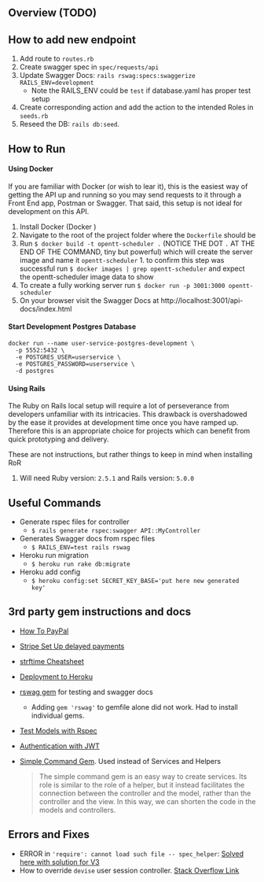 ## Overview (TODO)

## How to add new endpoint

1. Add route to `routes.rb`
1. Create swagger spec in `spec/requests/api`
1. Update Swagger Docs: `rails rswag:specs:swaggerize RAILS_ENV=development`
    - Note the RAILS_ENV could be `test` if database.yaml has proper test setup
1. Create corresponding action and add the action to the intended Roles in `seeds.rb`
1. Reseed the DB: `rails db:seed`.

## How to Run

#### Using Docker

If you are familiar with Docker (or wish to lear it), this is the
easiest way of getting the API up and running so you may send requests
to it through a Front End app, Postman or Swagger. That said, this setup
is not ideal for development on this API.

1. Install Docker (Docker )
2. Navigate to the root of the project folder where the `Dockerfile` should be
3. Run `$ docker build -t opentt-scheduler .` (NOTICE THE DOT `.` AT THE END OF THE COMMAND, tiny but powerful)
   which will create the server image and name it `opentt-scheduler` 1. to confirm this step was successful run `$ docker images | grep opentt-scheduler` and expect the
   opentt-scheduler image data to show
4. To create a fully working server run `$ docker run -p 3001:3000 opentt-scheduler`
5. On your browser visit the Swagger Docs at http://localhost:3001/api-docs/index.html

#### Start Development Postgres Database

    docker run --name user-service-postgres-development \
      -p 5552:5432 \
      -e POSTGRES_USER=userservice \
      -e POSTGRES_PASSWORD=userservice \
      -d postgres
      

#### Using Rails

The Ruby on Rails local setup will require a lot of perseverance from developers
unfamiliar with its intricacies. This drawback is overshadowed by the ease it provides
at development time once you have ramped up. Therefore this is an appropriate choice
for projects which can benefit from quick prototyping and delivery.

These are not instructions, but rather things to keep in mind when installing RoR

1. Will need Ruby version: `2.5.1` and Rails version: `5.0.0`

## Useful Commands

- Generate rspec files for controller
  - `$ rails generate rspec:swagger API::MyController`
- Generates Swagger docs from rspec files
  - `$ RAILS_ENV=test rails rswag`
- Heroku run migration
  - `$ heroku run rake db:migrate`
- Heroku add config
  - `$ heroku config:set SECRET_KEY_BASE='put here new generated key'`

## 3rd party gem instructions and docs

- [How To PayPal][8]
- [Stripe Set Up delayed payments][10]
- [strftime Cheatsheet][9]
- [Deployment to Heroku][6]
- [rswag gem][1] for testing and swagger docs

  - Adding `gem 'rswag'` to gemfile alone did not work. Had to install individual gems.

- [Test Models with Rspec][7]
- [Authentication with JWT][4]
- [Simple Command Gem][5]. Used instead of Services and Helpers
  > The simple command gem is an easy way to create services. Its role is similar to the role of a helper,
  > but it instead facilitates the connection between the controller and the model, rather than the controller and the view. In this way, we can shorten the code in the models and controllers.

## Errors and Fixes

- ERROR in `'require': cannot load such file -- spec_helper`: [Solved here with solution for V3][2]
- How to override `devise` user session controller. [Stack Overflow Link][3]

[1]: https://github.com/rswag/rswag
[2]: https://stackoverflow.com/questions/25800122/error-when-trying-to-run-rspec-require-cannot-load-such-file-rails-helper
[3]: https://stackoverflow.com/a/31818869/4379762
[4]: https://www.pluralsight.com/guides/token-based-authentication-with-ruby-on-rails-5-api
[5]: https://github.com/nebulab/simple_command
[6]: https://www.codecademy.com/articles/deploy-rails-to-heroku
[7]: https://www.digitalocean.com/community/tutorials/how-to-use-comments-in-ruby
[8]: https://stackoverflow.com/questions/23411337/how-to-integrate-paypal-with-ruby-on-rails
[9]: https://apidock.com/ruby/DateTime/strftime
[10]: https://stripe.com/docs/payments/save-and-reuse
